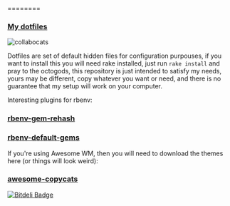 ========

### [My dotfiles](https://github.com/kainlite/dotfiles)

![collabocats](http://octodex.github.com/images/collabocats.jpg)

Dotfiles are set of default hidden files for configuration purpouses,
if you want to install this you will need rake installed,
just run `rake install` and pray to the octogods, this repository
is just intended to satisfy my needs, yours may be different, copy whatever you want or need,
and there is no guarantee that my setup will work on your computer.

Interesting plugins for rbenv:
### [rbenv-gem-rehash](https://github.com/sstephenson/rbenv-gem-rehash)
### [rbenv-default-gems](https://github.com/sstephenson/rbenv-default-gems)

If you're using Awesome WM, then you will need to download the themes here (or things will look weird):
### [awesome-copycats](https://github.com/lcpz/awesome-copycats)

[![Bitdeli Badge](https://d2weczhvl823v0.cloudfront.net/kainlite/dotfiles/trend.png)](https://bitdeli.com/free "Bitdeli Badge")

